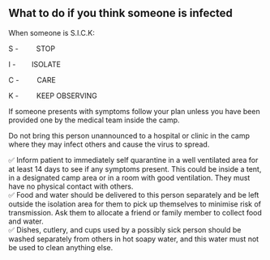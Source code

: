 What to do if you think someone is infected
-------------------------------------------

When someone is S.I.C.K:

S -         STOP

I -        ISOLATE

C -         CARE

K -         KEEP OBSERVING  

If someone presents with symptoms follow your plan unless you have been
provided one by the medical team inside the camp.  
  
Do not bring this person unannounced to a hospital or clinic in the camp
where they may infect others and cause the virus to spread.  
  
✅ Inform patient to immediately self quarantine in a well ventilated
area for at least 14 days to see if any symptoms present. This could be
inside a tent, in a designated camp area or in a room with good
ventilation. They must have no physical contact with others.   
✅ Food and water should be delivered to this person separately and be
left outside the isolation area for them to pick up themselves to
minimise risk of transmission. Ask them to allocate a friend or family
member to collect food and water.  
✅ Dishes, cutlery, and cups used by a possibly sick person should be
washed separately from others in hot soapy water, and this water must
not be used to clean anything else.
